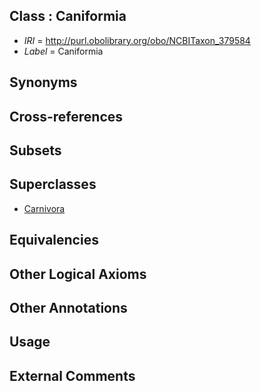 
## Class : Caniformia

 * *IRI* = http://purl.obolibrary.org/obo/NCBITaxon_379584
 * *Label* = Caniformia

## Synonyms


## Cross-references


## Subsets


## Superclasses

 * [Carnivora](../../NCBITaxon/54/NCBITaxon_33554.md)

## Equivalencies


## Other Logical Axioms


## Other Annotations


## Usage


## External Comments

